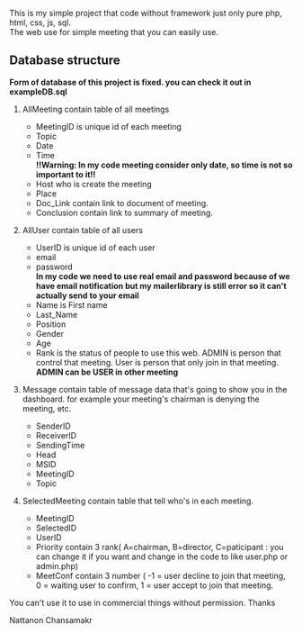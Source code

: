 This is my simple project that code without framework just only pure php, html, css, js, sql.  
The web use for simple meeting that you can easily use.

## Database structure <br>
**Form of database of this project is fixed. you can check it out in exampleDB.sql**

1. AllMeeting    contain table of all meetings
	- MeetingID     is unique id of each meeting
    - Topic 
	- Date
	- Time <br>
	**!!Warning: In my code meeting consider only date, so time is not so important to it!!** 
	- Host          who is create the meeting
	- Place   
	- Doc_Link      contain link to document of meeting.
	- Conclusion    contain link to summary of meeting. 

2. AllUser    contain table of all users
	- UserID        is unique id of each user
	- email
	- password <br>
	**In my code we need to use real email and password because of we have email notification but my mailerlibrary is still error so it can't actually send to your email**
	- Name          is First name
	- Last_Name 
	- Position
	- Gender
	- Age
	- Rank          is the status of people to use this web. ADMIN is person that control that meeting. User is person that only join in that meeting. **ADMIN can be USER in other meeting**

3. Message    contain table of  message data that's going to show you in the dashboard. for example your meeting's chairman is denying the meeting, etc.
	- SenderID
	- ReceiverID
	- SendingTime
	- Head
	- MSID
	- MeetingID
	- Topic
4. SelectedMeeting    contain table that tell who's in each meeting. 
	- MeetingID
	- SelectedID
	- UserID
	- Priority      contain 3 rank( A=chairman, B=director, C=paticipant : you can change it if you want and change in the code to like user.php or admin.php)
	- MeetConf      contain 3 number ( -1 = user decline to join that meeting, 0 = waiting user to confirm, 1 = user accept to join that meeting.


You can't use it to use in commercial things without permission.
Thanks

Nattanon Chansamakr
	
